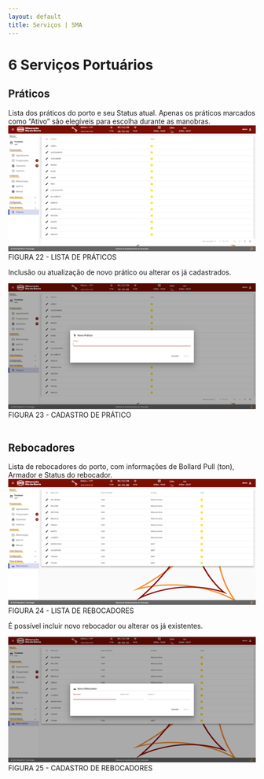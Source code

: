 ```yaml
---
layout: default
title: Serviços | SMA
---
```


<span id="servicos">

# 6 Serviços Portuários
  <h2>Práticos</h2>
Lista dos práticos do porto e seu Status atual.
Apenas os práticos marcados como “Ativo” são elegíveis para escolha durante as manobras.

<img width="750px" src="https://raw.githubusercontent.com/Navalport/manual-sma-navalport/gh-pages/img/Imagem20.png">

<div class="legend">FIGURA 22 - LISTA DE PRÁTICOS</div>

Inclusão ou atualização de novo prático ou alterar os já cadastrados.

<img width="750px" src="https://raw.githubusercontent.com/Navalport/manual-sma-navalport/gh-pages/img/Imagem21.png">

<div class="legend">FIGURA 23 - CADASTRO DE PRÁTICO</div>
 
  <h2>Rebocadores</h2>
Lista de rebocadores do porto, com informações de Bollard Pull (ton), Armador e Status do rebocador.

<img width="750px" src="https://raw.githubusercontent.com/Navalport/manual-sma-navalport/gh-pages/img/Imagem22.png">

<div class="legend">FIGURA 24 - LISTA DE REBOCADORES</div>

É possível incluir novo rebocador ou alterar os já existentes.

<img width="750px" src="https://raw.githubusercontent.com/Navalport/manual-sma-navalport/gh-pages/img/Imagem23.png">

<div class="legend">FIGURA 25 - CADASTRO DE REBOCADORES</div>